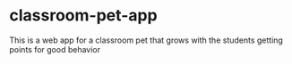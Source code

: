 # classroom-pet-app
This is a web app for a classroom pet that grows with the students getting points for good behavior
